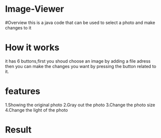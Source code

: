 # Image-Viewer
#Overview
this is a java code that can be used to select a photo and make changes to it
# How it works
it has 6 buttons,first you shoud choose an image by adding a file adress then you can make the changes you want by pressing the button related to it.
# features
1.Showing the original photo
2.Gray out the photo
3.Change the photo size
4.Change the light of the photo
# Result


